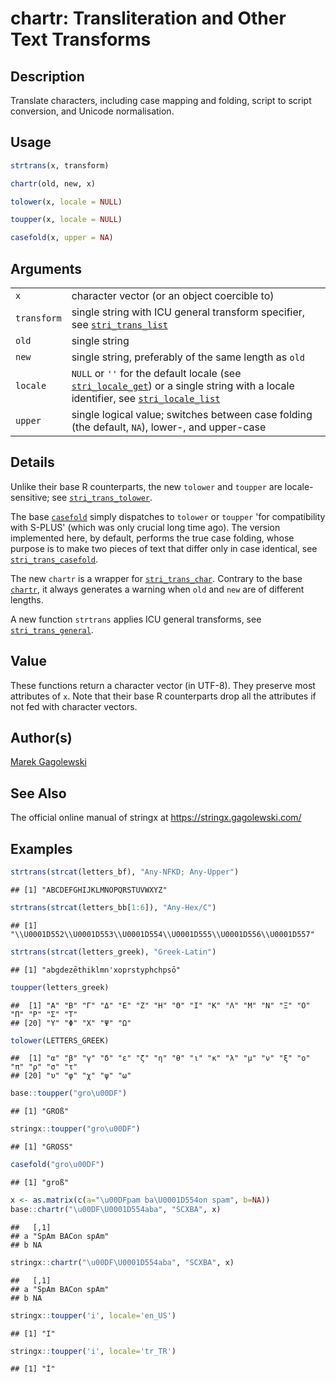 # chartr: Transliteration and Other Text Transforms

## Description

Translate characters, including case mapping and folding, script to script conversion, and Unicode normalisation.

## Usage

```r
strtrans(x, transform)

chartr(old, new, x)

tolower(x, locale = NULL)

toupper(x, locale = NULL)

casefold(x, upper = NA)
```

## Arguments

|             |                                                                                                                                                                                                                                                            |
|-------------|------------------------------------------------------------------------------------------------------------------------------------------------------------------------------------------------------------------------------------------------------------|
| `x`         | character vector (or an object coercible to)                                                                                                                                                                                                               |
| `transform` | single string with ICU general transform specifier, see [`stri_trans_list`](https://stringi.gagolewski.com/rapi/stri_trans_list.html)                                                                                                                      |
| `old`       | single string                                                                                                                                                                                                                                              |
| `new`       | single string, preferably of the same length as `old`                                                                                                                                                                                                      |
| `locale`    | `NULL` or `''` for the default locale (see [`stri_locale_get`](https://stringi.gagolewski.com/rapi/stri_locale_set.html)) or a single string with a locale identifier, see [`stri_locale_list`](https://stringi.gagolewski.com/rapi/stri_locale_list.html) |
| `upper`     | single logical value; switches between case folding (the default, `NA`), lower-, and upper-case                                                                                                                                                            |

## Details

Unlike their base R counterparts, the new `tolower` and `toupper` are locale-sensitive; see [`stri_trans_tolower`](https://stringi.gagolewski.com/rapi/stri_trans_casemap.html).

The base [`casefold`](https://stat.ethz.ch/R-manual/R-devel/library/base/help/casefold.html) simply dispatches to `tolower` or `toupper` \'for compatibility with S-PLUS\' (which was only crucial long time ago). The version implemented here, by default, performs the true case folding, whose purpose is to make two pieces of text that differ only in case identical, see [`stri_trans_casefold`](https://stringi.gagolewski.com/rapi/stri_trans_casemap.html).

The new `chartr` is a wrapper for [`stri_trans_char`](https://stringi.gagolewski.com/rapi/stri_trans_char.html). Contrary to the base [`chartr`](https://stat.ethz.ch/R-manual/R-devel/library/base/help/chartr.html), it always generates a warning when `old` and `new` are of different lengths.

A new function `strtrans` applies ICU general transforms, see [`stri_trans_general`](https://stringi.gagolewski.com/rapi/stri_trans_general.html).

## Value

These functions return a character vector (in UTF-8). They preserve most attributes of `x`. Note that their base R counterparts drop all the attributes if not fed with character vectors.

## Author(s)

[Marek Gagolewski](https://www.gagolewski.com/)

## See Also

The official online manual of <span class="pkg">stringx</span> at <https://stringx.gagolewski.com/>

## Examples




```r
strtrans(strcat(letters_bf), "Any-NFKD; Any-Upper")
```

```
## [1] "ABCDEFGHIJKLMNOPQRSTUVWXYZ"
```

```r
strtrans(strcat(letters_bb[1:6]), "Any-Hex/C")
```

```
## [1] "\\U0001D552\\U0001D553\\U0001D554\\U0001D555\\U0001D556\\U0001D557"
```

```r
strtrans(strcat(letters_greek), "Greek-Latin")
```

```
## [1] "abgdezēthiklmn'xoprstyphchpsō"
```

```r
toupper(letters_greek)
```

```
##  [1] "Α" "Β" "Γ" "Δ" "Ε" "Ζ" "Η" "Θ" "Ι" "Κ" "Λ" "Μ" "Ν" "Ξ" "Ο" "Π" "Ρ" "Σ" "Τ"
## [20] "Υ" "Φ" "Χ" "Ψ" "Ω"
```

```r
tolower(LETTERS_GREEK)
```

```
##  [1] "α" "β" "γ" "δ" "ε" "ζ" "η" "θ" "ι" "κ" "λ" "μ" "ν" "ξ" "ο" "π" "ρ" "σ" "τ"
## [20] "υ" "φ" "χ" "ψ" "ω"
```

```r
base::toupper("gro\u00DF")
```

```
## [1] "GROß"
```

```r
stringx::toupper("gro\u00DF")
```

```
## [1] "GROSS"
```

```r
casefold("gro\u00DF")
```

```
## [1] "groß"
```

```r
x <- as.matrix(c(a="\u00DFpam ba\U0001D554on spam", b=NA))
base::chartr("\u00DF\U0001D554aba", "SCXBA", x)
```

```
##   [,1]             
## a "SpAm BACon spAm"
## b NA
```

```r
stringx::chartr("\u00DF\U0001D554aba", "SCXBA", x)
```

```
##   [,1]             
## a "SpAm BACon spAm"
## b NA
```

```r
stringx::toupper('i', locale='en_US')
```

```
## [1] "I"
```

```r
stringx::toupper('i', locale='tr_TR')
```

```
## [1] "İ"
```
